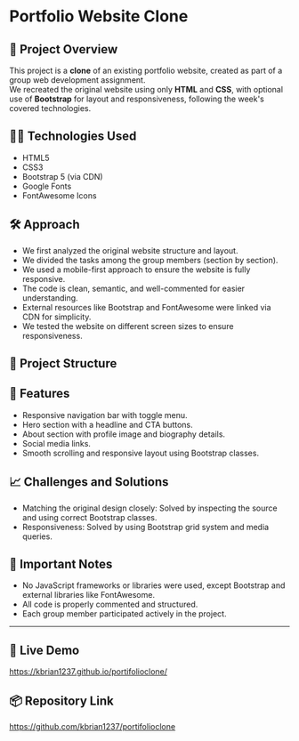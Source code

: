 # Portfolio Website Clone

## 📄 Project Overview
This project is a **clone** of an existing portfolio website, created as part of a group web development assignment.  
We recreated the original website using only **HTML** and **CSS**, with optional use of **Bootstrap** for layout and responsiveness, following the week's covered technologies.

## 👨‍💻 Technologies Used
- HTML5
- CSS3
- Bootstrap 5 (via CDN)
- Google Fonts
- FontAwesome Icons

## 🛠️ Approach
- We first analyzed the original website structure and layout.
- We divided the tasks among the group members (section by section).
- We used a mobile-first approach to ensure the website is fully responsive.
- The code is clean, semantic, and well-commented for easier understanding.
- External resources like Bootstrap and FontAwesome were linked via CDN for simplicity.
- We tested the website on different screen sizes to ensure responsiveness.
## 📂 Project Structure

## 📝 Features
- Responsive navigation bar with toggle menu.
- Hero section with a headline and CTA buttons.
- About section with profile image and biography details.
- Social media links.
- Smooth scrolling and responsive layout using Bootstrap classes.

## 📈 Challenges and Solutions
- Matching the original design closely: Solved by inspecting the source and using correct Bootstrap classes.
- Responsiveness: Solved by using Bootstrap grid system and media queries.

## 📢 Important Notes
- No JavaScript frameworks or libraries were used, except Bootstrap and external libraries like FontAwesome.
- All code is properly commented and structured.
- Each group member participated actively in the project.

---

## 🔗 Live Demo
https://kbrian1237.github.io/portifolioclone/

## 📦 Repository Link
https://github.com/kbrian1237/portifolioclone
